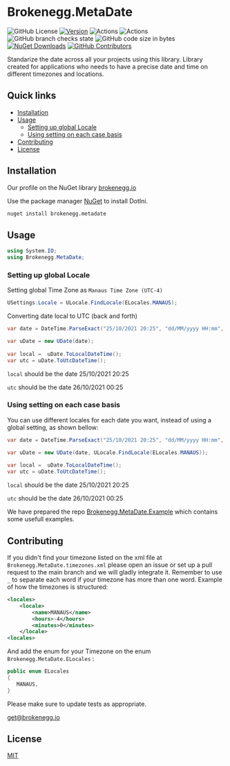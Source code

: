 # Brokenegg.MetaDate


![GitHub License](https://img.shields.io/github/license/brokenegg-io/Brokenegg.MetaDate)
[![Version](https://img.shields.io/badge/version-0.0.1.RC-red.svg)](https://semver.org)
![Actions](https://github.com/brokenegg-io/Brokenegg.MetaDate/actions/workflows/ci.yml/badge.svg)
![Actions](https://github.com/brokenegg-io/Brokenegg.MetaDate/actions/workflows/release.yml/badge.svg)
![GitHub branch checks state](https://img.shields.io/github/checks-status/brokenegg-io/Brokenegg.MetaDate/dev)
![GitHub code size in bytes](https://img.shields.io/github/languages/code-size/brokenegg-io/Brokenegg.MetaDate)
[![NuGet Downloads](https://img.shields.io/nuget/dt/Brokenegg.MetaDate.svg)](https://www.nuget.org/packages/Brokenegg.MetaDate/)
[![GitHub Contributors](https://img.shields.io/github/contributors/brokenegg-io/Brokenegg.MetaDate)](https://github.com/brokenegg-io/Brokenegg.MetaDate/graphs/contributors)
            
Standarize the date across all your projects using this library. Library created for applications who needs to have a precise date and time on different timezones and locations.

## Quick links

* [Installation](#installation)
* [Usage](#usage)
    * [Setting up global Locale](#setting-up-global-locale)  
    * [Using setting on each case basis](#using-setting-on-each-case-basis)
* [Contributing](#contributing)
* [License](#license)

## Installation

Our profile on the NuGet library [brokenegg.io](https://www.nuget.org/profiles/brokenegg.io)

Use the package manager [NuGet](https://www.nuget.org/) to install DotIni.

```bash
nuget install brokenegg.metadate
```

## Usage

```csharp
using System.IO;
using Brokenegg.MetaDate;
```

### Setting up global Locale 

Setting global Time Zone as `Manaus Time Zone (UTC-4)`

```csharp
USettings.Locale = ULocale.FindLocale(ELocales.MANAUS);
```

Converting date local to UTC (back and forth)

```csharp
var date = DateTime.ParseExact("25/10/2021 20:25", "dd/MM/yyyy HH:mm", null);

var uDate = new UDate(date);
            
var local =  uDate.ToLocalDateTime();
var utc = uDate.ToUtcDateTime();
```

`local` should be the date 25/10/2021 20:25

`utc`  should be the date 26/10/2021 00:25

### Using setting on each case basis

You can use different locales for each date you want, instead of using a global setting, as shown bellow:

```csharp
var date = DateTime.ParseExact("25/10/2021 20:25", "dd/MM/yyyy HH:mm", null);

var uDate = new UDate(date, ULocale.FindLocale(ELocales.MANAUS));
            
var local =  uDate.ToLocalDateTime();
var utc = uDate.ToUtcDateTime();
```

`local` should be the date 25/10/2021 20:25

`utc`  should be the date 26/10/2021 00:25

We have prepared the repo [Brokenegg.MetaDate.Example](https://github.com/brokenegg-io/Brokenegg.MetaDate.Example) which contains some usefull examples.

## Contributing

If you didn't find your timezone listed on the xml file at `Brokenegg.MetaDate.timezones.xml` please open an issue or set up a pull request to the main branch and we will gladly integrate it. Remember to use `_` to separate each word if your timezone has more than one word.
Example of how the timezones is structured:

```xml
<locales>
    <locale>
        <name>MANAUS</name>
        <hours>-4</hours>
        <minutes>0</minutes>
    </locale>
<locales>    
```

And add the enum for your Timezone on the enum `Brokenegg.MetaDate.ELocales` :

```csharp
public enum ELocales
{
   MANAUS,
}
````

Please make sure to update tests as appropriate.

[get@brokenegg.io](mailto:get@brokenegg.io)

## License
[MIT](https://choosealicense.com/licenses/mit/)
